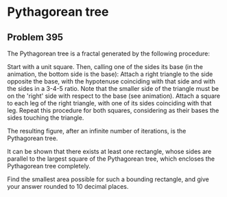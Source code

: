 #  Pythagorean tree
## Problem 395



The Pythagorean tree is a fractal generated by the following procedure:



Start with a unit square. Then, calling one of the sides its base (in the animation, the bottom side is the base):
 Attach a right triangle to the side opposite the base, with the hypotenuse coinciding with that side and with the sides in a 3-4-5 ratio. Note that the smaller side of the triangle must be on the 'right' side with respect to the base (see animation).
 Attach a square to each leg of the right triangle, with one of its sides coinciding with that leg.
 Repeat this procedure for both squares, considering as their bases the sides touching the triangle.

The resulting figure, after an infinite number of iterations, is the Pythagorean tree.





It can be shown that there exists at least one rectangle, whose sides are parallel to the largest square of the Pythagorean tree, which encloses the Pythagorean tree completely.


Find the smallest area possible for such a bounding rectangle, and give your answer rounded to 10 decimal places.



